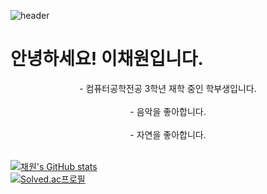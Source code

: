 
<!---
cakenpeace/cakenpeace is a ✨ special ✨ repository because its `README.md` (this file) appears on your GitHub profile.
You can click the Preview link to take a look at your changes.
--->
![header](https://capsule-render.vercel.app/api?type=waving&color=timeGradient&height=300&section=header&text=Welcome%20to%20my%20Github!&desc=I'm%20Chaewon%20Lee&fontSize=65&fontAlignY=37&d&animation=fadeIn)
# 안녕하세요! 이채원입니다.
<div align = "center">
- 컴퓨터공학전공 3학년 재학 중인 학부생입니다. <br><br>
- 음악을 좋아합니다. <br><br>
- 자연을 좋아합니다. <br><br>
</div>

[![채원's GitHub stats](https://github-readme-stats.vercel.app/api?username=chae-jpg)](https://github.com/chae-jpg/github-readme-stats)
<br>
[![Solved.ac프로필](http://mazassumnida.wtf/api/v2/generate_badge?boj=worung)](https://solved.ac/worung) 
